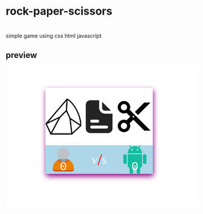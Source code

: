# rock-paper-scissors
# 
simple game using css html javascript 
 ## preview ##
 ![Alt text](preview.png "app view ")
